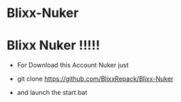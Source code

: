 # Blixx-Nuker

# Blixx Nuker !!!!!

- For Download this Account Nuker just

- git clone https://github.com/BlixxRepack/Blixx-Nuker

- and launch the start.bat
